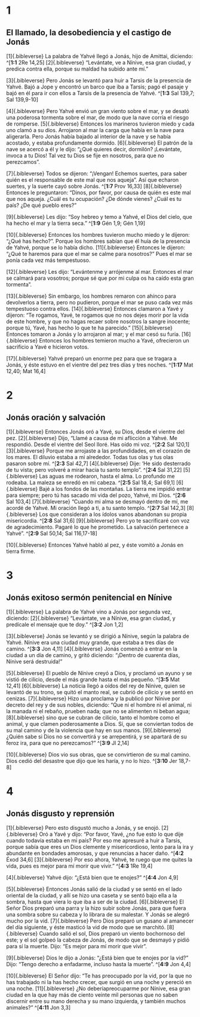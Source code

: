 # 1
## El llamado, la desobediencia y el castigo de Jonás
[1]{.bibleverse} La palabra de Yahvé llegó a Jonás, hijo de Amittai, diciendo: ^[**1:1** 2Re 14,25] [2]{.bibleverse} “Levántate, ve a Nínive, esa gran ciudad, y predica contra ella, porque su maldad ha subido ante mí.”

[3]{.bibleverse} Pero Jonás se levantó para huir a Tarsis de la presencia de Yahvé. Bajó a Jope y encontró un barco que iba a Tarsis; pagó el pasaje y bajó en él para ir con ellos a Tarsis de la presencia de Yahvé. ^[**1:3** Sal 139,7; Sal 139,9-10]

[4]{.bibleverse} Pero Yahvé envió un gran viento sobre el mar, y se desató una poderosa tormenta sobre el mar, de modo que la nave corría el riesgo de romperse. [5]{.bibleverse} Entonces los marineros tuvieron miedo y cada uno clamó a su dios. Arrojaron al mar la carga que había en la nave para aligerarla. Pero Jonás había bajado al interior de la nave y se había acostado, y estaba profundamente dormido. [6]{.bibleverse} El patrón de la nave se acercó a él y le dijo: “¿Qué quieres decir, dormilón? ¡Levántate, invoca a tu Dios! Tal vez tu Dios se fije en nosotros, para que no perezcamos”.

[7]{.bibleverse} Todos se dijeron: “¡Vengan! Echemos suertes, para saber quién es el responsable de este mal que nos aqueja”. Así que echaron suertes, y la suerte cayó sobre Jonás. ^[**1:7** Prov 16,33] [8]{.bibleverse} Entonces le preguntaron: “Dinos, por favor, por causa de quién es este mal que nos aqueja. ¿Cuál es tu ocupación? ¿De dónde vienes? ¿Cuál es tu país? ¿De qué pueblo eres?”

[9]{.bibleverse} Les dijo: “Soy hebreo y temo a Yahvé, el Dios del cielo, que ha hecho el mar y la tierra seca.” ^[**1:9** Gén 1,9; Gén 1,19]

[10]{.bibleverse} Entonces los hombres tuvieron mucho miedo y le dijeron: “¿Qué has hecho?”. Porque los hombres sabían que él huía de la presencia de Yahvé, porque se lo había dicho. [11]{.bibleverse} Entonces le dijeron: “¿Qué te haremos para que el mar se calme para nosotros?” Pues el mar se ponía cada vez más tempestuoso.

[12]{.bibleverse} Les dijo: “Levántenme y arrójenme al mar. Entonces el mar se calmará para vosotros; porque sé que por mi culpa os ha caído esta gran tormenta”.

[13]{.bibleverse} Sin embargo, los hombres remaron con ahínco para devolverlos a tierra, pero no pudieron, porque el mar se puso cada vez más tempestuoso contra ellos. [14]{.bibleverse} Entonces clamaron a Yavé y dijeron: “Te rogamos, Yavé, te rogamos que no nos dejes morir por la vida de este hombre, y que no hagas recaer sobre nosotros la sangre inocente; porque tú, Yavé, has hecho lo que te ha parecido.” [15]{.bibleverse} Entonces tomaron a Jonás y lo arrojaron al mar; y el mar cesó su furia. [16]{.bibleverse} Entonces los hombres temieron mucho a Yavé, ofrecieron un sacrificio a Yavé e hicieron votos.

[17]{.bibleverse} Yahvé preparó un enorme pez para que se tragara a Jonás, y éste estuvo en el vientre del pez tres días y tres noches. ^[**1:17** Mat 12,40; Mat 16,4]

# 2
## Jonás oración y salvación
[1]{.bibleverse} Entonces Jonás oró a Yavé, su Dios, desde el vientre del pez. [2]{.bibleverse} Dijo, “Llamé a causa de mi aflicción a Yahvé. Me respondió. Desde el vientre del Seol lloré. Has oído mi voz. ^[**2:2** Sal 120,1] [3]{.bibleverse} Porque me arrojaste a las profundidades, en el corazón de los mares. El diluvio estaba a mi alrededor. Todas tus olas y tus olas pasaron sobre mí. ^[**2:3** Sal 42,7] [4]{.bibleverse} Dije: ‘He sido desterrado de tu vista; pero volveré a mirar hacia tu santo templo”. ^[**2:4** Sal 31,22] [5]{.bibleverse} Las aguas me rodearon, hasta el alma. Lo profundo me rodeaba. La maleza se enredó en mi cabeza. ^[**2:5** Sal 18,4; Sal 69,1] [6]{.bibleverse} Bajé a los fondos de las montañas. La tierra me impidió entrar para siempre; pero tú has sacado mi vida del pozo, Yahvé, mi Dios. ^[**2:6** Sal 103,4] [7]{.bibleverse} “Cuando mi alma se desmayó dentro de mí, me acordé de Yahvé. Mi oración llegó a ti, a tu santo templo. ^[**2:7** Sal 142,3] [8]{.bibleverse} Los que consideran a los ídolos vanos abandonan su propia misericordia. ^[**2:8** Sal 31,6] [9]{.bibleverse} Pero yo te sacrificaré con voz de agradecimiento. Pagaré lo que he prometido. La salvación pertenece a Yahvé”. ^[**2:9** Sal 50,14; Sal 116,17-18]

[10]{.bibleverse} Entonces Yahvé habló al pez, y éste vomitó a Jonás en tierra firme.

# 3
## Jonás exitoso sermón penitencial en Nínive
[1]{.bibleverse} La palabra de Yahvé vino a Jonás por segunda vez, diciendo: [2]{.bibleverse} “Levántate, ve a Nínive, esa gran ciudad, y predícale el mensaje que te doy.” ^[**3:2** Jon 1,2]

[3]{.bibleverse} Jonás se levantó y se dirigió a Nínive, según la palabra de Yahvé. Nínive era una ciudad muy grande, que estaba a tres días de camino. ^[**3:3** Jon 4,11] [4]{.bibleverse} Jonás comenzó a entrar en la ciudad a un día de camino, y gritó diciendo: “¡Dentro de cuarenta días, Nínive será destruida!”

[5]{.bibleverse} El pueblo de Nínive creyó a Dios, y proclamó un ayuno y se vistió de cilicio, desde el más grande hasta el más pequeño. ^[**3:5** Mat 12,41] [6]{.bibleverse} La noticia llegó a oídos del rey de Nínive, quien se levantó de su trono, se quitó el manto real, se cubrió de cilicio y se sentó en cenizas. [7]{.bibleverse} Hizo una proclama y la publicó por Nínive por decreto del rey y de sus nobles, diciendo: “Que ni el hombre ni el animal, ni la manada ni el rebaño, prueben nada; que no se alimenten ni beban agua; [8]{.bibleverse} sino que se cubran de cilicio, tanto el hombre como el animal, y que clamen poderosamente a Dios. Sí, que se conviertan todos de su mal camino y de la violencia que hay en sus manos. [9]{.bibleverse} ¿Quién sabe si Dios no se convertirá y se arrepentirá, y se apartará de su feroz ira, para que no perezcamos?” ^[**3:9** Jl 2,14]

[10]{.bibleverse} Dios vio sus obras, que se convirtieron de su mal camino. Dios cedió del desastre que dijo que les haría, y no lo hizo. ^[**3:10** Jer 18,7-8]

# 4
## Jonás disgusto y reprensión
[1]{.bibleverse} Pero esto disgustó mucho a Jonás, y se enojó. [2]{.bibleverse} Oró a Yavé y dijo: “Por favor, Yavé, ¿no fue esto lo que dije cuando todavía estaba en mi país? Por eso me apresuré a huir a Tarsis, porque sabía que eres un Dios clemente y misericordioso, lento para la ira y abundante en bondades amorosas, y que renuncias a hacer daño. ^[**4:2** Éxod 34,6] [3]{.bibleverse} Por eso ahora, Yahvé, te ruego que me quites la vida, pues es mejor para mí morir que vivir.” ^[**4:3** 1Re 19,4]

[4]{.bibleverse} Yahvé dijo: “¿Está bien que te enojes?” ^[**4:4** Jon 4,9]

[5]{.bibleverse} Entonces Jonás salió de la ciudad y se sentó en el lado oriental de la ciudad, y allí se hizo una caseta y se sentó bajo ella a la sombra, hasta que viera lo que iba a ser de la ciudad. [6]{.bibleverse} El Señor Dios preparó una parra y la hizo subir sobre Jonás, para que fuera una sombra sobre su cabeza y lo librara de su malestar. Y Jonás se alegró mucho por la vid. [7]{.bibleverse} Pero Dios preparó un gusano al amanecer del día siguiente, y éste masticó la vid de modo que se marchitó. [8]{.bibleverse} Cuando salió el sol, Dios preparó un viento bochornoso del este; y el sol golpeó la cabeza de Jonás, de modo que se desmayó y pidió para sí la muerte. Dijo: “Es mejor para mí morir que vivir”.

[9]{.bibleverse} Dios le dijo a Jonás: “¿Está bien que te enojes por la vid?” Dijo: “Tengo derecho a enfadarme, incluso hasta la muerte”. ^[**4:9** Jon 4,4]

[10]{.bibleverse} El Señor dijo: “Te has preocupado por la vid, por la que no has trabajado ni la has hecho crecer, que surgió en una noche y pereció en una noche. [11]{.bibleverse} ¿No deberíapreocuparme por Nínive, esa gran ciudad en la que hay más de ciento veinte mil personas que no saben discernir entre su mano derecha y su mano izquierda, y también muchos animales?” ^[**4:11** Jon 3,3]